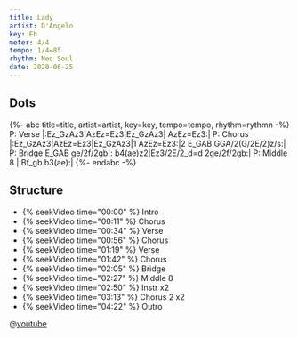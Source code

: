 ```yaml
---
title: Lady
artist: D'Angelo
key: Eb
meter: 4/4
tempo: 1/4=85
rhythm: Neo Soul
date: 2020-06-25
---
```


## Dots

{%- abc title=title, artist=artist, key=key, tempo=tempo, rhythm=rythmn -%}
P: Verse
|:Ez_GzAz3|AzEz=Ez3|Ez_GzAz3| AzEz=Ez3:|
P: Chorus
|:Ez_GzAz3|AzEz=Ez3|Ez_GzAz3|1 AzEz=Ez3:|2 E_GAB GGA/2(G/2E/2)z/s:|
P: Bridge
E_GAB ge/2f/2gb|: b4(ae)z2|Ez3/2E/2_d=d 2ge/2f/2gb:|
P: Middle 8
|:Bf_gb b3(ae):|
{%- endabc -%}

## Structure

- {% seekVideo time="00:00" %} Intro
- {% seekVideo time="00:11" %} Chorus
- {% seekVideo time="00:34" %} Verse
- {% seekVideo time="00:56" %} Chorus
- {% seekVideo time="01:19" %} Verse
- {% seekVideo time="01:42" %} Chorus
- {% seekVideo time="02:05" %} Bridge
- {% seekVideo time="02:27" %} Middle 8
- {% seekVideo time="02:50" %} Instr x2
- {% seekVideo time="03:13" %} Chorus 2 x2
- {% seekVideo time="04:22" %} Outro

@[youtube](fLmkoiXuJlg)
